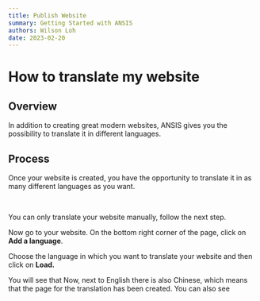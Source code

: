 ```yaml
---
title: Publish Website
summary: Getting Started with ANSIS
authors: Wilson Loh
date: 2023-02-20
---
```


# How to translate my website


## Overview

In addition to creating great modern websites, ANSIS gives you the possibility to translate it in different languages.

## Process

Once your website is created, you have the opportunity to translate it in as many different languages as you want.

<br />

You can only translate your website manually, follow the next step.
<br />

Now go to your website. On the bottom right corner of the page, click on **Add a language**.
<br />


Choose the language in which you want to translate your website and then click on **Load.**
<br />

You will see that Now, next to English there is also Chinese, which means
that the page for the translation has been created. You can also see

